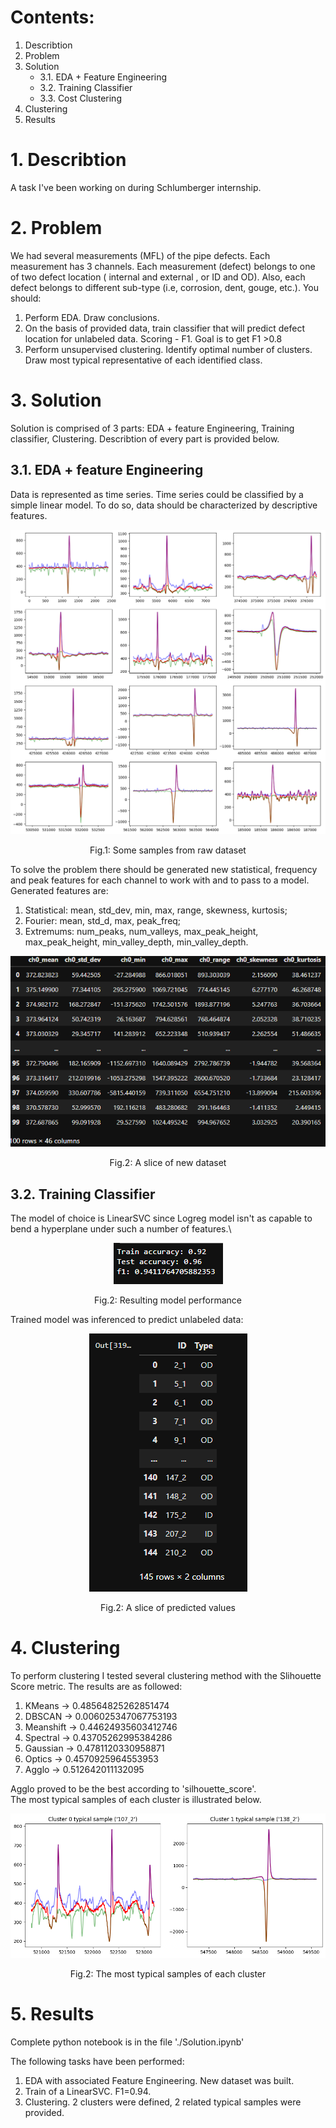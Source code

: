 # Contents:
1. Describtion
2. Problem
3. Solution
    * 3.1. EDA + Feature Engineering
    * 3.2. Training Classifier
    * 3.3. Cost Clustering
4. Clustering
5. Results

# 1. Describtion
A task I've been working on during Schlumberger internship.

# 2. Problem
We had several measurements (MFL) of the pipe defects. Each measurement has 3 channels. Each measurement (defect) belongs to one of two defect location ( internal and external , or ID and OD). Also, each defect belongs to different sub-type (i.e, corrosion, dent, gouge, etc.). You should:
1. Perform EDA. Draw conclusions.
2. On the basis of provided data, train classifier that will predict defect location for unlabeled data. Scoring - F1. Goal is to get F1 >0.8
3. Perform unsupervised clustering. Identify optimal number of clusters. Draw most typical representative of each identified class. 

# 3. Solution
Solution is comprised of 3 parts: EDA + feature Engineering, Training classifier, Clustering. Describtion of every part is provided below.
## 3.1. EDA + feature Engineering
Data is represented as time series. Time series could be classified by a simple linear model. To do so, data should be characterized by descriptive features.
<p align="center">
  <img src="https://github.com/AKAD0/Pipes/blob/master/EDA.png">
</p>

$$
\text{Fig.1: Some samples from raw dataset}
$$

To solve the problem there should be generated new statistical, frequency and peak features for each channel to work with and to pass to a model.
Generated features are:
1. Statistical: mean, std_dev, min, max, range, skewness, kurtosis;
2. Fourier: mean, std_d, max, peak_freq;
3. Extremums: num_peaks, num_valleys, max_peak_height, max_peak_height, min_valley_depth, min_valley_depth.
<p align="center">
  <img src="https://github.com/AKAD0/Pipes/blob/master/table1.png">
</p>

$$
\text{Fig.2: A slice of new dataset}
$$

## 3.2. Training Classifier
The model of choice is LinearSVC since Logreg model isn't as capable to bend a hyperplane under such a number of features.\
<p align="center">
  <img src="https://github.com/AKAD0/Pipes/blob/master/model1.png">
</p>

$$
\text{Fig.2: Resulting model performance}
$$

Trained model was inferenced to predict unlabeled data:

<p align="center">
  <img src="https://github.com/AKAD0/Pipes/blob/master/table2.png">
</p>

$$
\text{Fig.2: A slice of predicted values}
$$


# 4. Clustering
To perform clustering I tested several clustering method with the Slihouette Score metric. The results are as followed:
1. KMeans -> 0.48564825262851474
2. DBSCAN -> 0.006025347067753193
3. Meanshift -> 0.44624935603412746
4. Spectral -> 0.43705262995384286
5. Gaussian -> 0.4781120330958871
6. Optics -> 0.4570925964553953
7. Agglo -> 0.512642011132095

Agglo proved to be the best according to 'silhouette_score'.\
The most typical samples of each cluster is illustrated below.
<p align="center">
  <img src="https://github.com/AKAD0/Pipes/blob/master/Clustering.png">
</p>

$$
\text{Fig.2: The most typical samples of each cluster}
$$

# 5. Results
Complete python notebook is in the file './Solution.ipynb'

The following tasks have been performed:

1. EDA with associated Feature Engineering. New dataset was built.
2. Train of a LinearSVC. F1=0.94.
3. Clustering. 2 clusters were defined, 2 related typical samples were provided.

